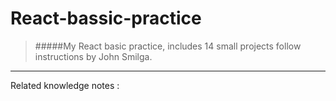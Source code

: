# React-bassic-practice
> #####My React basic practice, includes 14 small projects follow instructions by John Smilga.
---
Related knowledge notes :
